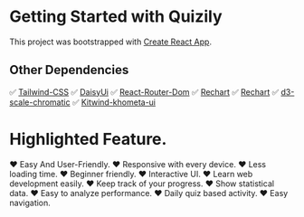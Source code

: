 # Getting Started with Quizily

This project was bootstrapped with [Create React App](https://github.com/facebook/create-react-app).

## Other Dependencies
✅ [Tailwind-CSS](https://tailwindcss.com/)
✅ [DaisyUi](https://daisyui.com/)
✅ [React-Router-Dom](https://reactrouter.com/en/main)
✅ [Rechart](https://recharts.org/en-US/)
✅ [Rechart](https://recharts.org/en-US/)
✅ [d3-scale-chromatic](https://github.com/d3/d3-scale-chromatic)
✅ [Kitwind-khometa-ui](https://kitwind.io/products/kometa)

# Highlighted Feature.
❤️ Easy And User-Friendly.
❤️ Responsive with every device.
❤️ Less loading time.
❤️ Beginner friendly.
❤️ Interactive UI.
❤️ Learn web development easily.
❤️ Keep track of your progress.
❤️ Show statistical data.
❤️ Easy to analyze performance.
❤️ Daily quiz based activity.
❤️ Easy navigation.

